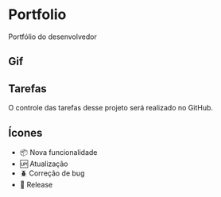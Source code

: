 # Portfolio

Portfólio do desenvolvedor 

## Gif



## Tarefas

O controle das tarefas desse projeto será realizado no GitHub.

## Ícones 

- :package: Nova funcionalidade
- :up: Atualização
- :beetle: Correção de bug
- :checkered_flag: Release
